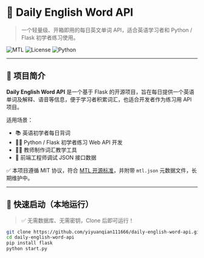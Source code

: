 # 📘 Daily English Word API

> 一个轻量级、开箱即用的每日英文单词 API，适合英语学习者和 Python / Flask 初学者练习使用。

![MTL](https://img.shields.io/badge/MTL-Open%20Source-green?style=flat-square)
![License](https://img.shields.io/github/license/yiyuanqian111666/daily-english-word-api)
![Python](https://img.shields.io/badge/Python-3.8%2B-blue.svg)

---

## 🌱 项目简介

**Daily English Word API** 是一个基于 Flask 的开源项目，旨在每日提供一个英语单词及解释、语音等信息，便于学习者积累词汇，也适合开发者作为练习用 API 项目。

适用场景：

- 📚 英语初学者每日背词
- 👨‍💻 Python / Flask 初学者练习 Web API 开发
- 👩‍🏫 教师制作词汇教学工具
- 🧪 前端工程师调试 JSON 接口数据

✅ 本项目遵循 MIT 协议，符合 [MTL 开源标准](https://github.com/MTL-open-source)，并附带 `mtl.json` 元数据文件，长期维护中。

---

## 🚀 快速启动（本地运行）

> ✅ 无需数据库、无需密钥，Clone 后即可运行！

```bash
git clone https://github.com/yiyuanqian111666/daily-english-word-api.git
cd daily-english-word-api
pip install flask
python start.py
